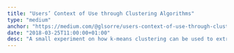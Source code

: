 ```yaml
---
title: "Users’ Context of Use through Clustering Algorithms"
type: "medium"
anchor: "https://medium.com/@glsorre/users-context-of-use-through-clustering-algorithms-3187928d674e"
date: "2018-03-25T11:00:00+01:00"
desc: "A small experiment on how k-means clustering can be used to extrapolate users' context of use"
---
```

